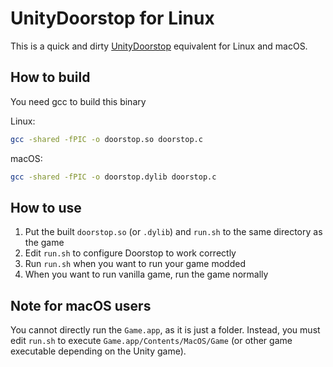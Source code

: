 # UnityDoorstop for Linux

This is a quick and dirty [UnityDoorstop](https://github.com/NeighTools/UnityDoorstop) equivalent for Linux and macOS.

## How to build

You need gcc to build this binary

Linux:
```sh
gcc -shared -fPIC -o doorstop.so doorstop.c
```

macOS:
```sh
gcc -shared -fPIC -o doorstop.dylib doorstop.c
```

## How to use

1. Put the built `doorstop.so` (or `.dylib`) and `run.sh` to the same directory as the game
2. Edit `run.sh` to configure Doorstop to work correctly
3. Run `run.sh` when you want to run your game modded
4. When you want to run vanilla game, run the game normally

## Note for macOS users

You cannot directly run the `Game.app`, as it is just a folder. Instead, you must edit `run.sh` to execute `Game.app/Contents/MacOS/Game` (or other game executable depending on the Unity game).
